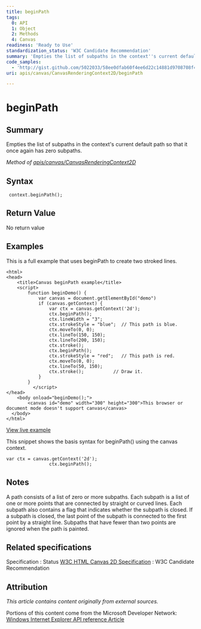 ```yaml
---
title: beginPath
tags:
  0: API
  1: Object
  2: Methods
  4: Canvas
readiness: 'Ready to Use'
standardization_status: 'W3C Candidate Recommendation'
summary: 'Empties the list of subpaths in the context''s current default path so that it once again has zero subpaths.'
code_samples:
  - 'http://gist.github.com/5022033/58ee0dfab60f4ee6d22c14881d9708708f45e2b2'
uri: apis/canvas/CanvasRenderingContext2D/beginPath

---
```

# beginPath

## Summary

Empties the list of subpaths in the context's current default path so that it once again has zero subpaths.

*Method of [apis/canvas/CanvasRenderingContext2D](/apis/canvas/CanvasRenderingContext2D)*

## Syntax

``` {.js}
 context.beginPath();
```

## Return Value

No return value

## Examples

This is a full example that uses beginPath to create two stroked lines.

``` {.js}
<html>
<head>
    <title>Canvas beginPath example</title>
    <script>
        function beginDemo() {
            var canvas = document.getElementById("demo")
            if (canvas.getContext) {
                var ctx = canvas.getContext('2d');
                ctx.beginPath();
                ctx.lineWidth = "3";
                ctx.strokeStyle = "blue";  // This path is blue.
                ctx.moveTo(0, 0);
                ctx.lineTo(150, 150);
                ctx.lineTo(200, 150);
                ctx.stroke();
                ctx.beginPath();
                ctx.strokeStyle = "red";   // This path is red.
                ctx.moveTo(0, 0);
                ctx.lineTo(50, 150);
                ctx.stroke();           // Draw it.
            }
        }
          </script>
</head>
    <body onload="beginDemo();">
        <canvas id="demo" width="300" height="300">This browser or document mode doesn't support canvas</canvas>
  </body>
</html>
```

[View live example](http://code.webplatform.org/gist/5022033/58ee0dfab60f4ee6d22c14881d9708708f45e2b2)

This snippet shows the basis syntax for beginPath() using the canvas context.

``` {.js}
var ctx = canvas.getContext('2d');
                ctx.beginPath();
```

## Notes

A path consists of a list of zero or more subpaths. Each subpath is a list of one or more points that are connected by straight or curved lines. Each subpath also contains a flag that indicates whether the subpath is closed. If a subpath is closed, the last point of the subpath is connected to the first point by a straight line. Subpaths that have fewer than two points are ignored when the path is painted.

## Related specifications

Specification
:   Status
[W3C HTML Canvas 2D Specification](http://www.w3.org/TR/2012/CR-2dcontext-20121217/)
:   W3C Candidate Recommendation

## Attribution

*This article contains content originally from external sources.*

Portions of this content come from the Microsoft Developer Network: [Windows Internet Explorer API reference Article](http://msdn.microsoft.com/en-us/library/ie/hh828809%28v=vs.85%29.aspx)

